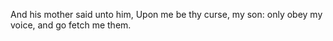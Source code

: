 And his mother said unto him, Upon me be thy curse, my son: only obey my voice, and go fetch me them.
